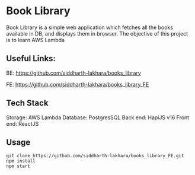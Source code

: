 # Book Library
Book Library is a simple web application which fetches all the books available in DB, and displays them in browser. The objective of this project is to learn AWS Lambda

## Useful Links:

BE: https://github.com/siddharth-lakhara/books_library

FE: https://github.com/siddharth-lakhara/books_library_FE

## Tech Stack

Storage: AWS Lambda
Database: PostgresSQL
Back end: HapiJS v16
Front end: ReactJS

## Usage
```
git clone https://github.com/siddharth-lakhara/books_library_FE.git
npm install
npm start
```